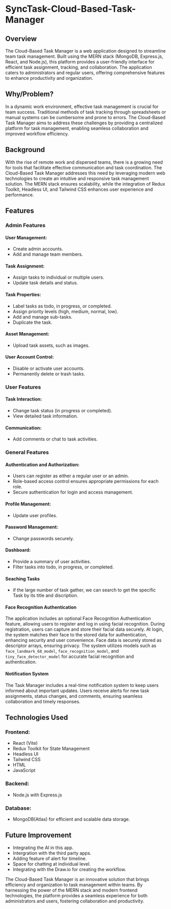 # SyncTask-Cloud-Based-Task-Manager


## Overview
The Cloud-Based Task Manager is a web application designed to streamline team task management. Built using the MERN stack (MongoDB, Express.js, React, and Node.js), this platform provides a user-friendly interface for efficient task assignment, tracking, and collaboration. The application caters to administrators and regular users, offering comprehensive features to enhance productivity and organization.

## Why/Problem?
In a dynamic work environment, effective task management is crucial for team success. Traditional methods of task tracking through spreadsheets or manual systems can be cumbersome and prone to errors. The Cloud-Based Task Manager aims to address these challenges by providing a centralized platform for task management, enabling seamless collaboration and improved workflow efficiency.

## Background
With the rise of remote work and dispersed teams, there is a growing need for tools that facilitate effective communication and task coordination. The Cloud-Based Task Manager addresses this need by leveraging modern web technologies to create an intuitive and responsive task management solution. The MERN stack ensures scalability, while the integration of Redux Toolkit, Headless UI, and Tailwind CSS enhances user experience and performance.

## Features
### Admin Features
#### User Management:
- Create admin accounts.
- Add and manage team members.

#### Task Assignment:
- Assign tasks to individual or multiple users.
- Update task details and status.

#### Task Properties:
- Label tasks as todo, in progress, or completed.
- Assign priority levels (high, medium, normal, low).
- Add and manage sub-tasks.
- Duplicate the task.

#### Asset Management:
- Upload task assets, such as images.

#### User Account Control:
- Disable or activate user accounts.
- Permanently delete or trash tasks.

### User Features
#### Task Interaction:
- Change task status (in progress or completed).
- View detailed task information.

#### Communication:
- Add comments or chat to task activities.

### General Features
#### Authentication and Authorization:
- Users can register as either a regular user or an admin.
- Role-based access control ensures appropriate permissions for each role.
- Secure authentication for login and access management.

#### Profile Management:
- Update user profiles.

#### Password Management:
- Change passwords securely.

#### Dashboard:
- Provide a summary of user activities.
- Filter tasks into todo, in progress, or completed.

#### Seaching Tasks
- if the large number of task gather, we can search to get the specific Task by its title and discription.
  
#### Face Recognition Authentication
The application includes an optional Face Recognition Authentication feature, allowing users to register and log in using facial recognition. During registration, users can capture and store their facial data securely. At login, the system matches their face to the stored data for authentication, enhancing security and user convenience. Face data is securely stored as descriptor arrays, ensuring privacy. The system utilizes models such as `face_landmark_68_model`, `face_recognition_model`, and `tiny_face_detector_model` for accurate facial recognition and authentication.

#### Notification System
The Task Manager includes a real-time notification system to keep users informed about important updates. Users receive alerts for new task assignments, status changes, and comments, ensuring seamless collaboration and timely responses.

## Technologies Used
### Frontend:
- React (Vite)
- Redux Toolkit for State Management
- Headless UI
- Tailwind CSS
- HTML
- JavaScript

### Backend:
- Node.js with Express.js

### Database:
- MongoDB(Atlas) for efficient and scalable data storage.

## Future Improvement
- Integrating the AI in this app.
- Intergration with the third party apps.
- Adding feature of alert for timeline.
- Space for chatting at individual level.
- Integrating with the Draw.io for creating the workflow.
  
The Cloud-Based Task Manager is an innovative solution that brings efficiency and organization to task management within teams. By harnessing the power of the MERN stack and modern frontend technologies, the platform provides a seamless experience for both administrators and users, fostering collaboration and productivity.

